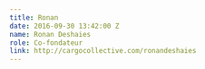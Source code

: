 ```yaml
---
title: Ronan
date: 2016-09-30 13:42:00 Z
name: Ronan Deshaies
role: Co-fondateur
link: http://cargocollective.com/ronandeshaies
---
```


